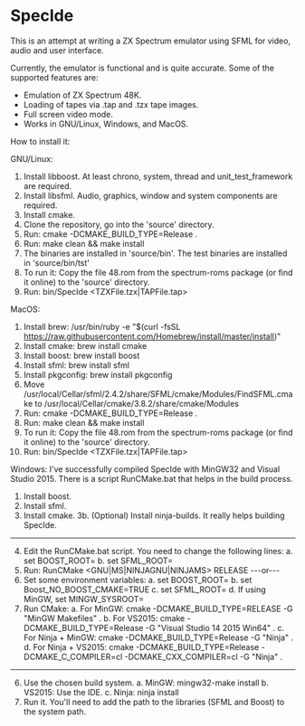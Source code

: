 # SpecIde

This is an attempt at writing a ZX Spectrum emulator using SFML for video, audio and user interface.

Currently, the emulator is functional and is quite accurate. Some of the supported features are:

- Emulation of ZX Spectrum 48K.
- Loading of tapes via .tap and .tzx tape images.
- Full screen video mode.
- Works in GNU/Linux, Windows, and MacOS.

How to install it:

GNU/Linux:
1. Install libboost. At least chrono, system, thread and unit_test_framework are required.
2. Install libsfml. Audio, graphics, window and system components are required.
3. Install cmake.
4. Clone the repository, go into the 'source' directory.
5. Run: cmake -DCMAKE_BUILD_TYPE=Release .
6. Run: make clean && make install
7. The binaries are installed in 'source/bin'. The test binaries are installed in 'source/bin/tst'
8. To run it: Copy the file 48.rom from the spectrum-roms package (or find it online) to the 'source' directory.
9. Run: bin/SpecIde <TZXFile.tzx|TAPFile.tap>

MacOS:
1. Install brew: /usr/bin/ruby -e "$(curl -fsSL https://raw.githubusercontent.com/Homebrew/install/master/install)"
2. Install cmake: brew install cmake
3. Install boost: brew install boost
4. Install sfml: brew install sfml
5. Install pkgconfig: brew install pkgconfig
6. Move /usr/local/Cellar/sfml/2.4.2/share/SFML/cmake/Modules/FindSFML.cmake 
   to /usr/local/Cellar/cmake/3.8.2/share/cmake/Modules
7. Run: cmake -DCMAKE_BUILD_TYPE=Release .
8. Run: make clean && make install
9. To run it: Copy the file 48.rom from the spectrum-roms package (or find it online) to the 'source' directory.
10. Run: bin/SpecIde <TZXFile.tzx|TAPFile.tap>

Windows:
I've successfully compiled SpecIde with MinGW32 and Visual Studio 2015. There is a script RunCMake.bat that helps
in the build process.

1. Install boost.
2. Install sfml.
3. Install cmake.
3b. (Optional) Install ninja-builds. It really helps building SpecIde.
---
4. Edit the RunCMake.bat script. You need to change the following lines:
  a. set BOOST_ROOT=<Path to Boost root directory>
  b. set SFML_ROOT=<Path to SFML binaries>
5. Run: RunCMake <GNU|MS|NINJAGNU|NINJAMS> RELEASE
  ---or---
4. Set some environment variables:
  a. set BOOST_ROOT=<Path to Boost root directory>
  b. set Boost_NO_BOOST_CMAKE=TRUE
  c. set SFML_ROOT=<Path to SFML binaries>
  d. If using MinGW, set MINGW_SYSROOT=<Path where MinGW is installed>
5. Run CMake:
  a. For MinGW: cmake -DCMAKE_BUILD_TYPE=RELEASE -G "MinGW Makefiles" .
  b. For VS2015: cmake -DCMAKE_BUILD_TYPE=Release -G "Visual Studio 14 2015 Win64" .
  c. For Ninja + MinGW: cmake -DCMAKE_BUILD_TYPE=Release -G "Ninja" .
  d. For Ninja + VS2015: cmake -DCMAKE_BUILD_TYPE=Release -DCMAKE_C_COMPILER=cl -DCMAKE_CXX_COMPILER=cl -G "Ninja" .
---
6. Use the chosen build system.
  a. MinGW: mingw32-make install
  b. VS2015: Use the IDE.
  c. Ninja: ninja install
7. Run it. You'll need to add the path to the libraries (SFML and Boost) to the system path.
